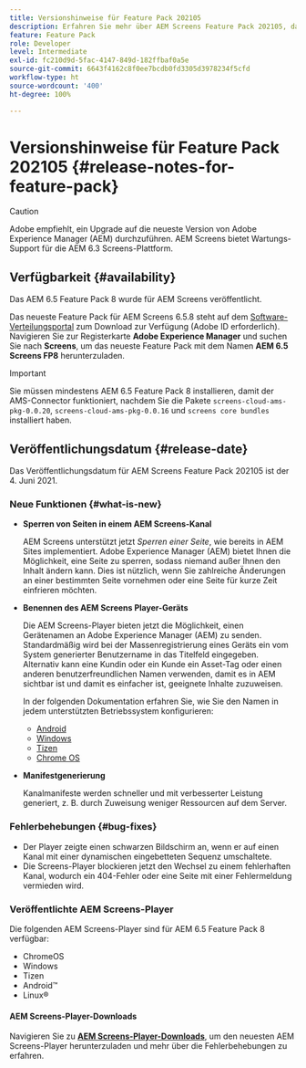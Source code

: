 ```yaml
---
title: Versionshinweise für Feature Pack 202105
description: Erfahren Sie mehr über AEM Screens Feature Pack 202105, das am 4. Juni 2021 veröffentlicht wurde.
feature: Feature Pack
role: Developer
level: Intermediate
exl-id: fc210d9d-5fac-4147-849d-182ffbaf0a5e
source-git-commit: 6643f4162c8f0ee7bcdb0fd3305d3978234f5cfd
workflow-type: ht
source-wordcount: '400'
ht-degree: 100%

---
```


# Versionshinweise für Feature Pack 202105 {#release-notes-for-feature-pack}

>[!CAUTION]
>Adobe empfiehlt, ein Upgrade auf die neueste Version von Adobe Experience Manager (AEM) durchzuführen. AEM Screens bietet Wartungs-Support für die AEM 6.3 Screens-Plattform.

## Verfügbarkeit {#availability}

Das AEM 6.5 Feature Pack 8 wurde für AEM Screens veröffentlicht.

Das neueste Feature Pack für AEM Screens 6.5.8 steht auf dem [Software-Verteilungsportal](https://experience.adobe.com/#/downloads/content/software-distribution/de/aem.html) zum Download zur Verfügung (Adobe ID erforderlich). Navigieren Sie zur Registerkarte **Adobe Experience Manager** und suchen Sie nach **Screens**, um das neueste Feature Pack mit dem Namen **AEM 6.5 Screens FP8** herunterzuladen.

>[!IMPORTANT]
>Sie müssen mindestens AEM 6.5 Feature Pack 8 installieren, damit der AMS-Connector funktioniert, nachdem Sie die Pakete `screens-cloud-ams-pkg-0.0.20`, `screens-cloud-ams-pkg-0.0.16` und `screens core bundles` installiert haben.

## Veröffentlichungsdatum {#release-date}

Das Veröffentlichungsdatum für AEM Screens Feature Pack 202105 ist der 4. Juni 2021.

### Neue Funktionen {#what-is-new}

* **Sperren von Seiten in einem AEM Screens-Kanal**

  AEM Screens unterstützt jetzt *Sperren einer Seite*, wie bereits in AEM Sites implementiert. Adobe Experience Manager (AEM) bietet Ihnen die Möglichkeit, eine Seite zu sperren, sodass niemand außer Ihnen den Inhalt ändern kann. Dies ist nützlich, wenn Sie zahlreiche Änderungen an einer bestimmten Seite vornehmen oder eine Seite für kurze Zeit einfrieren möchten.

* **Benennen des AEM Screens Player-Geräts**

  Die AEM Screens-Player bieten jetzt die Möglichkeit, einen Gerätenamen an Adobe Experience Manager (AEM) zu senden.
Standardmäßig wird bei der Massenregistrierung eines Geräts ein vom System generierter Benutzername in das Titelfeld eingegeben. Alternativ kann eine Kundin oder ein Kunde ein Asset-Tag oder einen anderen benutzerfreundlichen Namen verwenden, damit es in AEM sichtbar ist und damit es einfacher ist, geeignete Inhalte zuzuweisen.

  In der folgenden Dokumentation erfahren Sie, wie Sie den Namen in jedem unterstützten Betriebssystem konfigurieren:

   * [Android](/help/user-guide/implementing-android-player.md#name-android)
   * [Windows](/help/user-guide/implementing-windows-player.md#name-windows)
   * [Tizen](/help/user-guide/tizen-player.md#name-tizen)
   * [Chrome OS](/help/user-guide/implementing-chrome-os-player.md#name-chrome)

* **Manifestgenerierung**

  Kanalmanifeste werden schneller und mit verbesserter Leistung generiert, z. B. durch Zuweisung weniger Ressourcen auf dem Server.

### Fehlerbehebungen {#bug-fixes}

* Der Player zeigte einen schwarzen Bildschirm an, wenn er auf einen Kanal mit einer dynamischen eingebetteten Sequenz umschaltete.
* Die Screens-Player blockieren jetzt den Wechsel zu einem fehlerhaften Kanal, wodurch ein 404-Fehler oder eine Seite mit einer Fehlermeldung vermieden wird.

### Veröffentlichte AEM Screens-Player

Die folgenden AEM Screens-Player sind für AEM 6.5 Feature Pack 8 verfügbar:

* ChromeOS
* Windows
* Tizen
* Android™
* Linux®

#### AEM Screens-Player-Downloads

Navigieren Sie zu **[AEM Screens-Player-Downloads](https://download.macromedia.com/screens/index.html)**, um den neuesten AEM Screens-Player herunterzuladen und mehr über die Fehlerbehebungen zu erfahren.
